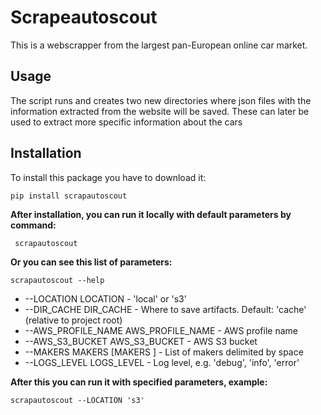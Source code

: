 # Scrapeautoscout 

This is a webscrapper from the largest pan-European online car market.

## Usage

The script runs and creates two new directories where json files with 
the information extracted from the website will be saved. These can later be used to extract
more specific information about the cars

## Installation 
To install this package you have to download it:
```shell
pip install scrapautoscout
```
 **After installation, you can run it locally with default parameters by command:**

```shell
 scrapautoscout 
 ```   

 **Or you can see this list of parameters:** 
```shell
scrapautoscout --help
```

 + --LOCATION LOCATION - 'local' or 's3'
 + --DIR_CACHE DIR_CACHE - Where to save artifacts. Default: 'cache' (relative to project root)
 + --AWS_PROFILE_NAME AWS_PROFILE_NAME - AWS profile name
 + --AWS_S3_BUCKET AWS_S3_BUCKET - AWS S3 bucket
 + --MAKERS MAKERS [MAKERS ] - List of makers delimited by space
 + --LOGS_LEVEL LOGS_LEVEL - Log level, e.g. 'debug', 'info', 'error'

**After this you can run it with specified parameters, example:**

```shell
scrapautoscout --LOCATION 's3' 
```
